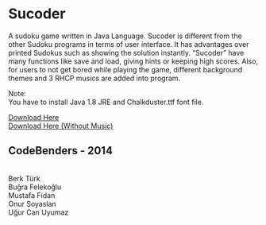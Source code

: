 # Sucoder

A sudoku game written in Java Language. Sucoder is different from the other Sudoku programs in terms of user interface. It has advantages over printed Sudokus such as showing the solution instantly. “Sucoder” have many functions like save and load, giving hints or keeping high scores. Also, for users to not get bored while playing the game, different background themes and 3 RHCP musics are added into program. 

Note:<br>
You have to install Java 1.8 JRE and Chalkduster.ttf font file.

[Download Here](https://drive.google.com/open?id=0B9wRM7mwf-UfMWZlRm85aUR4S0E)<br>
[Download Here (Without Music)](https://drive.google.com/open?id=19Er84L0wrqE3WwY8v3309G0KUFbqH2OB)

CodeBenders - 2014
--------------------
<br>Berk Türk
<br>Buğra Felekoğlu
<br>Mustafa Fidan
<br>Onur Soyaslan
<br>Uğur Can Uyumaz
